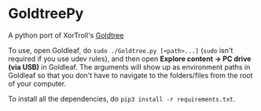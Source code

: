 # GoldtreePy
A python port of XorTroll's [Goldtree](https://github.com/XorTroll/Goldleaf/tree/master/Goldtree)


To use, open Goldleaf, do `sudo ./Goldtree.py [<path>...]` (`sudo` isn't required if you use udev rules), and then open **Explore content -> PC drive (via USB)** in Goldleaf. The arguments will show up as environment paths in Goldleaf so that you don't have to navigate to the folders/files from the root of your computer.

To install all the dependencies, do `pip3 install -r requirements.txt`.